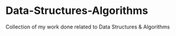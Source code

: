 # Data-Structures-Algorithms
Collection of my work done related to Data Structures &amp; Algorithms
